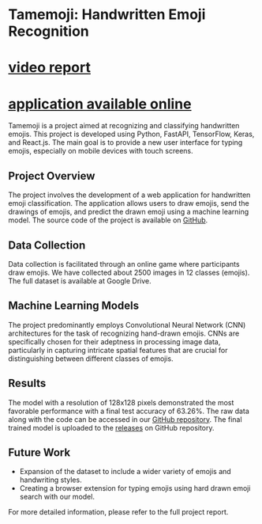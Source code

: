# Tamemoji: Handwritten Emoji Recognition
# [video report](https://youtu.be/REMOVED)
# [application available online](https://tamemoji.zxc.sx/)

Tamemoji is a project aimed at recognizing and classifying handwritten emojis. This project is developed using Python, FastAPI, TensorFlow, Keras, and React.js. The main goal is to provide a new user interface for typing emojis, especially on mobile devices with touch screens.

## Project Overview

The project involves the development of a web application for handwritten emoji classification. The application allows users to draw emojis, send the drawings of emojis, and predict the drawn emoji using a machine learning model. The source code of the project is available on [GitHub](https://github.com/tshipenchko/tamemoji/).

## Data Collection

Data collection is facilitated through an online game where participants draw emojis. We have collected about 2500 images in 12 classes (emojis). The full dataset is available at Google Drive.

## Machine Learning Models

The project predominantly employs Convolutional Neural Network (CNN) architectures for the task of recognizing hand-drawn emojis. CNNs are specifically chosen for their adeptness in processing image data, particularly in capturing intricate spatial features that are crucial for distinguishing between different classes of emojis.

## Results

The model with a resolution of 128x128 pixels demonstrated the most favorable performance with a final test accuracy of 63.26%. The raw data along with the code can be accessed in our [GitHub repository](https://github.com/tshipenchko/tamemoji/blob/master/jupyter/resize_test.ipynb). The final trained model is uploaded to the [releases](https://github.com/tshipenchko/tamemoji/releases/tag/1.0.0) on GitHub repository.

## Future Work

- Expansion of the dataset to include a wider variety of emojis and handwriting styles.
- Creating a browser extension for typing emojis using hard drawn emoji search with our model.

For more detailed information, please refer to the full project report.
